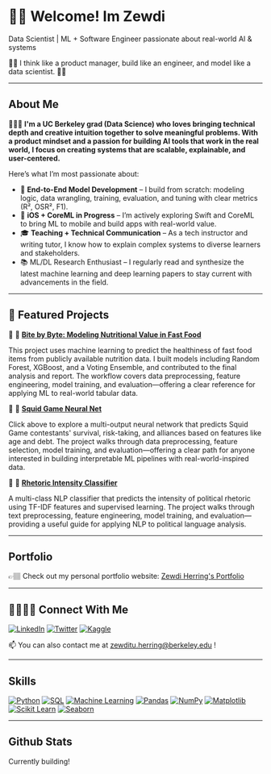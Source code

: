 # 👋🏽 Welcome! Im Zewdi 

Data Scientist | ML + Software Engineer passionate about real-world AI & systems

🧩🧠 I think like a product manager, build like an engineer, and model like a data scientist. 🧩🧠

---
## About Me

👩🏽‍💻 **I'm a UC Berkeley grad (Data Science) who loves bringing technical depth and creative intuition together to solve meaningful problems. With a product mindset and a passion for building AI tools that work in the real world, I focus on creating systems that are scalable, explainable, and user-centered.**

Here’s what I’m most passionate about:

- 🤖 **End-to-End Model Development** – I build from scratch: modeling logic, data wrangling, training, evaluation, and tuning with clear metrics (R², OSR², F1).
- 📱 **iOS + CoreML in Progress** – I’m actively exploring Swift and CoreML to bring ML to mobile and build apps with real-world value.
- 🎓 **Teaching + Technical Communication** – As a tech instructor and writing tutor, I know how to explain complex systems to diverse learners and stakeholders.
- 📚 ML/DL Research Enthusiast – I regularly read and synthesize the latest machine learning and deep learning papers to stay current with advancements in the field.

---

## 🔬 Featured Projects
📌 🍕 [**Bite by Byte: Modeling Nutritional Value in Fast Food**](https://colab.research.google.com/drive/1qnMPtRRKZ6BdIJk8u_-_9RT7YT_7Z9Gk?usp=sharing)

This project uses machine learning to predict the healthiness of fast food items from publicly available nutrition data. I built models including Random Forest, XGBoost, and a Voting Ensemble, and contributed to the final analysis and report. The workflow covers data preprocessing, feature engineering, model training, and evaluation—offering a clear reference for applying ML to real-world tabular data.

📌 🦑 [**Squid Game Neural Net**](https://deepnote.com/app/zewdis-first-project/Squid-Game-Model-7ef8e996-cf1b-4c33-b841-018900a3e6d2?)

Click above to explore a multi-output neural network that predicts Squid Game contestants' survival, risk-taking, and alliances based on features like age and debt. The project walks through data preprocessing, feature selection, model training, and evaluation—offering a clear path for anyone interested in building interpretable ML pipelines with real-world-inspired data.

📌 🧠 [**Rhetoric Intensity Classifier**](https://github.com/zewdih/rhetoric-intensity-classifier)

A multi-class NLP classifier that predicts the intensity of political rhetoric using TF-IDF features and supervised learning. The project walks through text preprocessing, feature engineering, model training, and evaluation—providing a useful guide for applying NLP to political language analysis.

---

## Portfolio

👉🏽 Check out my personal portfolio website:  [Zewdi Herring's Portfolio](https://zewdiherring.carrd.co)

---

## 🫱🏽‍🫲🏼 Connect With Me

[![LinkedIn](https://img.shields.io/badge/LinkedIn-blue?style=for-the-badge&logo=linkedin&logoColor=white)](https://linkedin.com/in/zewdi-herring) [![Twitter](https://img.shields.io/badge/Twitter-1DA1F2?style=for-the-badge&logo=twitter&logoColor=white)](https://x.com/thisiszewdi) [![Kaggle](https://img.shields.io/badge/Kaggle-20BEFF?style=for-the-badge&logo=kaggle&logoColor=white)](https://www.kaggle.com/zewdiherring)


📫 You can also contact me at zewditu.herring@berkeley.edu !

---

## Skills

[![Python](https://img.shields.io/badge/Python-3670A0?style=for-the-badge&logo=python&logoColor=white)](https://www.python.org/)
[![SQL](https://img.shields.io/badge/SQL-4479A1?style=for-the-badge&logo=postgresql&logoColor=white)](https://www.postgresql.org/)
[![Machine Learning](https://img.shields.io/badge/Machine%20Learning-FF6F00?style=for-the-badge&logo=sklearn&logoColor=white)](https://scikit-learn.org/) [![Pandas](https://img.shields.io/badge/Pandas-150458?style=for-the-badge&logo=pandas&logoColor=white)](https://pandas.pydata.org/) [![NumPy](https://img.shields.io/badge/Numpy-013243?style=for-the-badge&logo=numpy&logoColor=white)](https://numpy.org/) [![Matplotlib](https://img.shields.io/badge/Matplotlib-00758f?style=for-the-badge&logo=matplotlib&logoColor=white)](https://matplotlib.org/) [![Scikit Learn](https://img.shields.io/badge/Scikit--Learn-F7931E?style=for-the-badge&logo=scikit-learn&logoColor=white)](https://scikit-learn.org/) [![Seaborn](https://img.shields.io/badge/SEABORN-4B8BBE?logo=seaborn&logoColor=white&style=for-the-badge)](https://seaborn.pydata.org/)


---

## Github Stats

Currently building!
